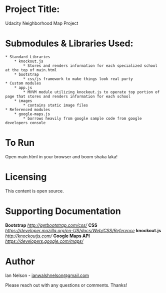 # **Project Title:**
Udacity Neighborhood Map Project

# **Submodules & Libraries Used:**
    * Standard Libraries
        * knockout.js
            * Stores and renders information for each specialized school at the top of main.html
        * bootstrap
            * css/js framework to make things look real purty
    * Custom modules
        * app.js
            * MVVM module utilizing knockout.js to operate top portion of page that stores and renders information for each school
        * images
            * contains static image files
    * Referenced modules
        * google-maps.js
            * borrows heavily from google sample code from google developers console

# To Run
Open main.html in your browser and boom shaka laka!

# Licensing
This content is open source.

# Supporting Documentation
**Bootstrap** *http://getbootstrap.com/css/*
**CSS** *https://developer.mozilla.org/en-US/docs/Web/CSS/Reference*
**knockout.js** *http://knockoutjs.com/*
**Google Maps API** *https://developers.google.com/maps/*


# **Author**
Ian Nelson - ianwalshnelson@gmail.com

Please reach out with any questions or comments. Thanks!
